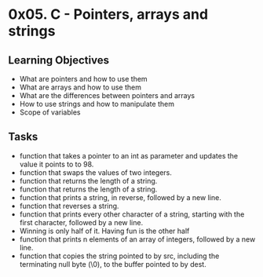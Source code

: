 # 0x05. C - Pointers, arrays and strings

## Learning Objectives

- What are pointers and how to use them
- What are arrays and how to use them
- What are the differences between pointers and arrays
- How to use strings and how to manipulate them
- Scope of variables

## Tasks

- function that takes a pointer to an int as parameter and updates the value it points to to 98.
- function that swaps the values of two integers.
- function that returns the length of a string.
- function that returns the length of a string.
- function that prints a string, in reverse, followed by a new line.
- function that reverses a string.
- function that prints every other character of a string, starting with the first character, followed by a new line.
- Winning is only half of it. Having fun is the other half
- function that prints n elements of an array of integers, followed by a new line.
- function that copies the string pointed to by src, including the terminating null byte (\0), to the buffer pointed to by dest.
